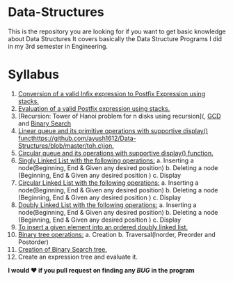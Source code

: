 # Data-Structures
This is the repository you are looking for if you want to get basic knowledge about Data Structures
It covers basically the Data Structure Programs I did in my 3rd semester in Engineering.

# Syllabus

1. [Conversion of a valid Infix expression to Postfix Expression using stacks.](https://github.com/ayush1612/Data-Structures/blob/master/convert_expression.c)
2. [Evaluation of a valid Postfix expression using stacks.](https://github.com/ayush1612/Data-Structures/blob/master/postfix.c)
3. [Recursion: Tower of Hanoi problem for n disks using recursion](, [GCD](https://github.com/ayush1612/Data-Structures/blob/master/GCD_recursive.c) and [Binary Search](https://github.com/ayush1612/Data-Structures/blob/master/bs_rec.c)
4. [Linear queue and its primitive operations with supportive display() functhttps://github.com/ayush1612/Data-Structures/blob/master/toh.c)ion.](https://github.com/ayush1612/Data-Structures/blob/master/LinearQ.c)
5. [Circular queue and its operations with supportive display() function.](https://github.com/ayush1612/Data-Structures/blob/master/CircularQ.c)
6. [Singly Linked List with the following operations:](https://github.com/ayush1612/Data-Structures/blob/master/SinglyLinkList.c)
a. Inserting a node(Beginning, End & Given any desired position)
b. Deleting a node (Beginning, End & Given any desired position )
c. Display
7. [Circular Linked List with the following operations:](https://github.com/ayush1612/Data-Structures/blob/master/CircularQ.c)
a. Inserting a node(Beginning, End & Given any desired position)
b. Deleting a node (Beginning, End & Given any desired position )
c. Display
8. [Doubly Linked List with the following operations:](https://github.com/ayush1612/Data-Structures/blob/master/DoublyLinkList.c)
a. Inserting a node(Beginning, End & Given any desired position)
b. Deleting a node (Beginning, End & Given any desired position )
c. Display
9. [To insert a given element into an ordered doubly linked list.](https://github.com/ayush1612/Data-Structures/blob/master/OrderedDoublyLL.c)
10. [Binary tree operations:](https://github.com/ayush1612/Data-Structures/blob/q/BinaryTree.c)
a. Creation
b. Traversal(Inorder, Preorder and Postorder)
11. [Creation of Binary Search tree.](https://github.com/ayush1612/Data-Structures/blob/master/BinarySearchTree.c)
12. Create an expression tree and evaluate it.

**I would :heart: if you pull request on finding any _BUG_ in the program**
